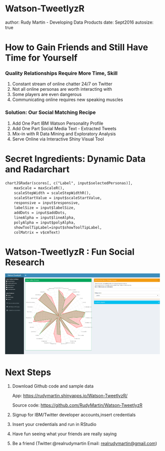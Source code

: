 
Watson-TweetlyzR 
========================================================
author: Rudy Martin - Developing  Data  Products
date: Sept2016
autosize: true

How to Gain Friends and Still Have Time for Yourself
========================================================

### Quality Relationships Require More Time, Skill

 1. Constant stream of online chatter 24/7 on Twitter
 2. Not all online personas are worth interacting with
 3. Some players are even dangerous
 4. Communicating online requires new speaking muscles

###  Solution: Our Social Matching Recipe

 1. Add One Part IBM Watson Personality Profile
 2. Add One Part Social Media Text - Extracted Tweets
 3. Mix-in with R Data Mining and Exploratory Analysis
 4. Serve Online via Interactive Shiny Visual Tool

Secret Ingredients: Dynamic Data and Radarchart
========================================================

```
chartJSRadar(scores[, c("Label", input$selectedPersonas)], 
    maxScale = maxScaleR(),
    scaleStepWidth = scaleStepWidthR(),
    scaleStartValue = input$scaleStartValue,
    responsive = input$responsive,
    labelSize = input$labelSize,
    addDots = input$addDots,
    lineAlpha = input$lineAlpha,
    polyAlpha = input$polyAlpha,
    showToolTipLabel=input$showToolTipLabel,
    colMatrix = v$cmText)
```

Watson-TweetlyzR : Fun Social Research
========================================================

![Caption for the picture.](index-figure/tweetlyzr.png)

Next Steps
========================================================
 1. Download Github code and sample data
 
    App:   https://rudymartin.shinyapps.io/Watson-TweetlyzR/
    
    Source code: https://github.com/RudyMartin/Watson-TweetlyzR
 
 2. Signup for IBM/Twitter developer accounts,insert credentials
 3. Insert your credentials and run in RStudio
 4. Have fun seeing what your friends are really saying
 5. Be a friend (Twitter:@realrudymartin  Email: <realrudymartin@gmail.com>)
